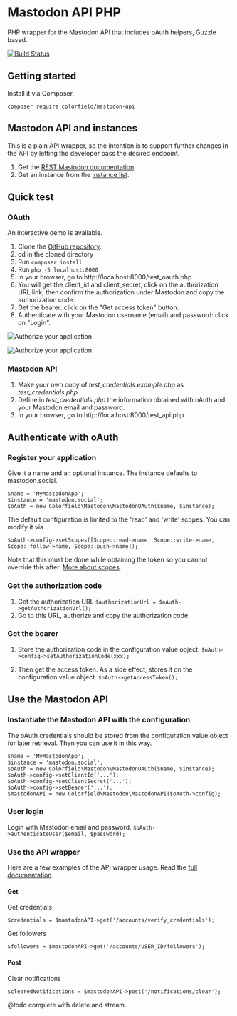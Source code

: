 # Mastodon API PHP

PHP wrapper for the Mastodon API that includes oAuth helpers, Guzzle based.

[![Build Status](https://travis-ci.org/colorfield/mastodon-api-php.png)](https://travis-ci.org/colorfield/mastodon-api-php)

## Getting started

Install it via Composer.

```composer require colorfield/mastodon-api```

## Mastodon API and instances

This is a plain API wrapper, so the intention is to support further changes in the API by letting the developer pass the desired endpoint.

1. Get the [REST Mastodon documentation](https://docs.joinmastodon.org/client/intro/).
2. Get an instance from the [instance list](https://instances.mastodon.xyz/list).

## Quick test 

### OAuth

An interactive demo is available.

1. Clone the [GitHub repository](https://github.com/colorfield/mastodon-api-php).
2. cd in the cloned directory
2. Run `composer install`
3. Run `php -S localhost:8000`
4. In your browser, go to http://localhost:8000/test_oauth.php
5. You will get the client_id and client_secret, click on the authorization URL link, then confirm the authorization under Mastodon and copy the authorization code.
6. Get the bearer: click on the "Get access token" button.
7. Authenticate with your Mastodon username (email) and password: click on "Login".

![Authorize your application](documentation/images/mastodon-authorize.png?raw=true "Authorize your application")

![Authorize your application](documentation/images/mastodon-authorization-code.png?raw=true "Authorization code")

### Mastodon API

1. Make your own copy of _test_credentials.example.php_ as _test_credentials.php_
2. Define in _test_credentials.php_ the information obtained with oAuth and your Mastodon email and password.
3. In your browser, go to http://localhost:8000/test_api.php

## Authenticate with oAuth

### Register your application

Give it a name and an optional instance. 
The instance defaults to mastodon.social.

```
$name = 'MyMastodonApp';
$instance = 'mastodon.social';
$oAuth = new Colorfield\Mastodon\MastodonOAuth($name, $instance);
```

The default configuration is limited to the 'read' and 'write' scopes.
You can modify it via

```$oAuth->config->setScopes([Scope::read->name, Scope::write->name, Scope::follow->name, Scope::push->name]);```

Note that this must be done while obtaining the token so you cannot override this after.
[More about scopes](https://docs.joinmastodon.org/api/oauth-scopes/).

### Get the authorization code

1. Get the authorization URL `$authorizationUrl = $oAuth->getAuthorizationUrl();`
2. Go to this URL, authorize and copy the authorization code.

### Get the bearer

1. Store the authorization code in the configuration value object.
`$oAuth->config->setAuthorizationCode(xxx);`

2. Then get the access token. As a side effect, stores it on the configuration value object.
`$oAuth->getAccessToken();`

## Use the Mastodon API

### Instantiate the Mastodon API with the configuration

The oAuth credentials should be stored from the configuration value object for later retrieval.
Then you can use it in this way.

```
$name = 'MyMastodonApp';
$instance = 'mastodon.social';
$oAuth = new Colorfield\Mastodon\MastodonOAuth($name, $instance);
$oAuth->config->setClientId('...');
$oAuth->config->setClientSecret('...');
$oAuth->config->setBearer('...');
$mastodonAPI = new Colorfield\Mastodon\MastodonAPI($oAuth->config);
```

### User login

Login with Mastodon email and password.
`$oAuth->authenticateUser($email, $password);`

### Use the API wrapper

Here are a few examples of the API wrapper usage.
Read the [full documentation](https://github.com/tootsuite/documentation/blob/master/Using-the-API/API.md).

#### Get 

Get credentials

```$credentials = $mastodonAPI->get('/accounts/verify_credentials');```

Get followers

```$followers = $mastodonAPI->get('/accounts/USER_ID/followers');```

#### Post

Clear notifications

```$clearedNotifications = $mastodonAPI->post('/notifications/clear');```

@todo complete with delete and stream.